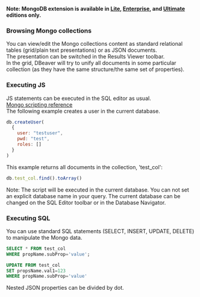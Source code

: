 **Note: MongoDB extension is available in [Lite](Lite-Edition), [Enterprise](Enterprise-Edition), and [Ultimate](Ultimate-Edition) editions only.**

### Browsing Mongo collections
You can view/edit the Mongo collections content as standard relational tables (grid/plain text presentations) or as JSON documents.  
The presentation can be switched in the Results Viewer toolbar.  
In the grid, DBeaver will try to unify all documents in some particular collection (as they have the same structure/the same set of properties).

### Executing JS
JS statements can be executed in the SQL editor as usual.  
[Mongo scripting reference](https://docs.mongodb.com/v3.0/administration/scripting/)  
The following example creates a user in the current database.
```js
db.createUser(
  {
    user: "testuser",
    pwd: "test",
    roles: []
  }
)
```
This example returns all documents in the collection, 'test_col':
```js
db.test_col.find().toArray()
```
Note: The script will be executed in the current database. You can not set an explicit database name in your query.
The current database can be changed on the SQL Editor toolbar or in the Database Navigator.

### Executing SQL
You can use standard SQL statements (SELECT, INSERT, UPDATE, DELETE) to manipulate the Mongo data.
```sql
SELECT * FROM test_col 
WHERE propName.subProp='value';

UPDATE FROM test_col 
SET propsName.val1=123
WHERE propName.subProp='value'
```
Nested JSON properties can be divided by dot.
